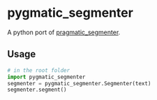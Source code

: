 # pygmatic_segmenter

A python port of [pragmatic_segmenter](https://github.com/diasks2/pragmatic_segmenter).

## Usage

```python
# in the root folder
import pygmatic_segmenter
segmenter = pygmatic_segmenter.Segmenter(text)
segmenter.segment()
```
